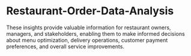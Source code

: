 # Restaurant-Order-Data-Analysis
These insights provide valuable information for restaurant owners, managers, and stakeholders, enabling them to make informed decisions about menu optimization, delivery operations, customer payment preferences, and overall service improvements.
